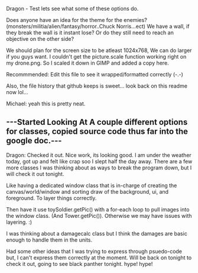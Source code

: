 Dragon - Test lets see what some of these options do.

Does anyone have an idea for the theme for the enemies? (monsters/militia/alien/fantasy/horror..Chuck Norris...ect)
We have a wall, if they break the wall is it instant lose?
Or do they still need to reach an objective on the other side?

We should plan for the screen size to be atleast 1024x768, We can do larger if you guys want. I couldn't get the picture.scale function working right on my drone.png. So I scaled it down in GIMP and added a copy here.

Recommmended: Edit this file to see it wrapped/formatted correctly (-.-)

Also, the file history that github keeps is sweet... look back on this readme now lol...

Michael: yeah this is pretty neat. 

---Started Looking At A couple different options for classes, copied source code thus far into the google doc.---
---

Dragon: Checked it out. Nice work, its looking good. I am under the weather today, got up and felt like crap soo I slept half the day away. There are a few more classes I was thinking about as ways to break the program down, but I will check it out tonight. 

Like having a dedicated window class that is in-charge of creating the canvas/world/window and sorting draw of the background, ui, and foreground. To layer things correctly. 

Then have it use  toySoldier.getPic() with a for-each loop to pull images into the window class. (And Tower.getPic()).
Otherwise we may have issues with layering. :)

I was thinking about a damagecalc class but I think the damages are basic enough to handle them in the units. 

Had some other ideas that I was trying to express through psuedo-code but, I can't express them correctly at the moment. Will be back on tonight to check it out, going to see black panther tonight. hype! hype! 
